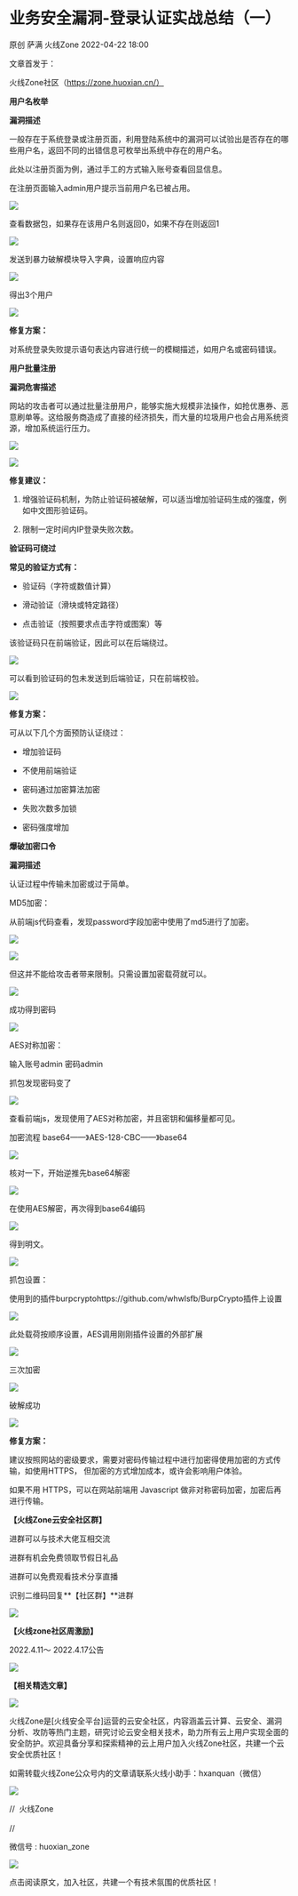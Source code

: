 #  业务安全漏洞-登录认证实战总结（一）   
原创 萨满  火线Zone   2022-04-22 18:00  
  
文章首发于：  
  
火线Zone社区（https://zone.huoxian.cn/）  
  
  
**用户名枚举**  
  
  
  
**漏洞描述**  
  
  
一般存在于系统登录或注册页面，利用登陆系统中的漏洞可以试验出是否存在的哪些用户名，返回不同的出错信息可枚举出系统中存在的用户名。  
  
  
  
此处以注册页面为例，通过手工的方式输入账号查看回显信息。  
  
在注册页面输入admin用户提示当前用户名已被占用。  
  
![](https://mmbiz.qpic.cn/mmbiz_png/0Z0LqMyVGaSiaxjSpibiaomYA7U1yYgCLYD1vZG7jT9LPKEiccIJlic4s2gedicriah21Mqtl6k8qm2faEUQXOKtdbeXg/640?wx_fmt=png "")  
  
  
查看数据包，如果存在该用户名则返回0，如果不存在则返回1  
  
  
![](https://mmbiz.qpic.cn/mmbiz_png/0Z0LqMyVGaSiaxjSpibiaomYA7U1yYgCLYDu02b70EbG5tZ48CVJQBeZMFS3jHCg3X9slDu0u2oGRkcNamelP68yg/640?wx_fmt=png "")  
  
  
发送到暴力破解模块导入字典，设置响应内容  
  
  
![](https://mmbiz.qpic.cn/mmbiz_png/0Z0LqMyVGaSiaxjSpibiaomYA7U1yYgCLYDom4tweia2pWe58lXeuTYicQEFrx3wHCEEtibtcnt94qXKQGtiavGagOzDg/640?wx_fmt=png "")  
  
  
得出3个用户  
  
  
![](https://mmbiz.qpic.cn/mmbiz_png/0Z0LqMyVGaSiaxjSpibiaomYA7U1yYgCLYDqBdBj9wEChO6KGiacT7JJsfqJ3RQrLvPXOMtez04GNlfQzibxXCEP2rQ/640?wx_fmt=png "")  
  
  
**修复方案：**  
  
  
对系统登录失败提示语句表达内容进行统一的模糊描述，如用户名或密码错误。  
  
  
**用户批量注册**  
  
  
  
**漏洞危害描述**  
  
  
网站的攻击者可以通过批量注册用户，能够实施大规模非法操作，如抢优惠券、恶意刷单等。这给服务商造成了直接的经济损失，而大量的垃圾用户也会占用系统资源，增加系统运行压力。  
  
  
  
![](https://mmbiz.qpic.cn/mmbiz_png/0Z0LqMyVGaSiaxjSpibiaomYA7U1yYgCLYDLcYz96spZFM1qYowc3NV32lA3hIuy3sBPLFkJAoFmyDqToqJwxpZcQ/640?wx_fmt=png "")  
  
  
![](https://mmbiz.qpic.cn/mmbiz_png/0Z0LqMyVGaSiaxjSpibiaomYA7U1yYgCLYDxV3M3ibic0dYc1bm5hMciav6qTbib7P7w0LIsibl0KQ3VhUaB5cW304rnmw/640?wx_fmt=png "")  
  
  
**修复建议：**  
  
  
1. 增强验证码机制，为防止验证码被破解，可以适当增加验证码生成的强度，例如中文图形验证码。  
  
1. 限制一定时间内IP登录失败次数。  
  
  
  
  
**验证码可绕过**  
  
  
  
**常见的验证方式有：**  
- 验证码（字符或数值计算）  
  
- 滑动验证（滑块或特定路径）  
  
- 点击验证（按照要求点击字符或图案）等  
  
该验证码只在前端验证，因此可以在后端绕过。  
  
  
![](https://mmbiz.qpic.cn/mmbiz_png/0Z0LqMyVGaSiaxjSpibiaomYA7U1yYgCLYDJYpe37iaPDCIeUZocetjdngaWAZ2UHLicXTWrRX25mibjD71ic45dWjW9A/640?wx_fmt=png "")  
  
  
可以看到验证码的包未发送到后端验证，只在前端校验。  
  
  
![](https://mmbiz.qpic.cn/mmbiz_png/0Z0LqMyVGaSiaxjSpibiaomYA7U1yYgCLYDzlYzPwzJqSsvSIp6wxibuibsIomPzmKnicFNA6WmBpnDic5XjXMoOM78TA/640?wx_fmt=png "")  
  
  
**修复方案：**  
  
  
可从以下几个方面预防认证绕过：  
- 增加验证码  
  
- 不使用前端验证  
  
- 密码通过加密算法加密  
  
- 失败次数多加锁  
  
- 密码强度增加  
  
  
  
  
**爆破加密口令**  
  
  
  
**漏洞描述**  
  
  
认证过程中传输未加密或过于简单。  
  
  
  
MD5加密：  
  
从前端js代码查看，发现password字段加密中使用了md5进行了加密。  
  
  
![](https://mmbiz.qpic.cn/mmbiz_png/0Z0LqMyVGaSiaxjSpibiaomYA7U1yYgCLYDQVxWSfaBvDNTBJdHe0JWt94Fc1ia1v2mWu5VgKaesn1a2obIPA7EOEQ/640?wx_fmt=png "")  
  
  
![](https://mmbiz.qpic.cn/mmbiz_png/0Z0LqMyVGaSiaxjSpibiaomYA7U1yYgCLYDIVdLXI2Uyy6vfS8FH0DAkbeBlvVHOSWIt2cJPu5926gCic4z9tVHGlQ/640?wx_fmt=png "")  
  
  
但这并不能给攻击者带来限制。只需设置加密载荷就可以。  
  
  
![](https://mmbiz.qpic.cn/mmbiz_png/0Z0LqMyVGaSiaxjSpibiaomYA7U1yYgCLYD0EUxmoswPX741qPyYgmn9pcchATAApe6yf6UJgxxhjGkAL1GbRvnicQ/640?wx_fmt=png "")  
  
  
成功得到密码  
  
  
![](https://mmbiz.qpic.cn/mmbiz_png/0Z0LqMyVGaSiaxjSpibiaomYA7U1yYgCLYDuMmtT66DF6t7lR8eYM6lssaqDdTNwT1J8jIHdAVpLsL8iapmNlmicGHw/640?wx_fmt=png "")  
  
  
AES对称加密：  
  
输入账号admin 密码admin  
  
抓包发现密码变了  
  
  
![](https://mmbiz.qpic.cn/mmbiz_png/0Z0LqMyVGaSiaxjSpibiaomYA7U1yYgCLYDVNrEhA4ImS3PRk1J4WjnaNEvYK7OaLwHvRwoMnmCZbvb1LO9ib98OWA/640?wx_fmt=png "")  
  
  
查看前端js，发现使用了AES对称加密，并且密钥和偏移量都可见。  
  
加密流程 base64——》AES-128-CBC——》base64  
  
  
![](https://mmbiz.qpic.cn/mmbiz_png/0Z0LqMyVGaSiaxjSpibiaomYA7U1yYgCLYDnia00zqIlPbYjt5ia96IngY0yYFcEd5f2iaUOsWaA9D1VPbUicNsdghKfw/640?wx_fmt=png "")  
  
  
核对一下，开始逆推先base64解密  
  
  
![](https://mmbiz.qpic.cn/mmbiz_png/0Z0LqMyVGaSiaxjSpibiaomYA7U1yYgCLYDsttQhwlFFMgIibON55ay1ptOZ1VROaewJ9jzUib8RuFs4ia7ibGECSWDKQ/640?wx_fmt=png "")  
  
  
在使用AES解密，再次得到base64编码  
  
  
![](https://mmbiz.qpic.cn/mmbiz_png/0Z0LqMyVGaSiaxjSpibiaomYA7U1yYgCLYDCoeHxBWrOfdzOwCH6IbaHU8SVrAJvS5dORicatryQP4Qy7ZKndwsRcw/640?wx_fmt=png "")  
  
  
得到明文。  
  
  
![](https://mmbiz.qpic.cn/mmbiz_png/0Z0LqMyVGaSiaxjSpibiaomYA7U1yYgCLYDFTbWSEDyGSsWUwWqSFEqicODhrKApM7sYNBGMe3Lwibuib55dRh6ZqGPg/640?wx_fmt=png "")  
  
  
抓包设置：  
  
使用到的插件burpcryptohttps://github.com/whwlsfb/BurpCrypto插件上设置  
  
  
![](https://mmbiz.qpic.cn/mmbiz_png/0Z0LqMyVGaSiaxjSpibiaomYA7U1yYgCLYDbEg2G0NuEwaiarqyt8NdfRITo34mDfeLcQwwicibNNSBxibDzSwybNXdlg/640?wx_fmt=png "")  
  
  
此处载荷按顺序设置，AES调用刚刚插件设置的外部扩展  
  
  
![](https://mmbiz.qpic.cn/mmbiz_png/0Z0LqMyVGaSiaxjSpibiaomYA7U1yYgCLYDPiaSic6cEMufOEicahYn3O2ddNYUJYJ1XOpYViaWAPvdiaMvAIeSz1j6TDw/640?wx_fmt=png "")  
  
  
三次加密  
  
  
![](https://mmbiz.qpic.cn/mmbiz_png/0Z0LqMyVGaSiaxjSpibiaomYA7U1yYgCLYDyNPPXHibOtk7xRYUw2427JzeGcFdqQHwLZ15dta3ZK85Y0kXB4hSIKw/640?wx_fmt=png "")  
  
  
破解成功  
  
  
![](https://mmbiz.qpic.cn/mmbiz_png/0Z0LqMyVGaSiaxjSpibiaomYA7U1yYgCLYDXV3ibicAACWJGKC0OItQrCF8cxZQicvzrx6UJfR5ibHiaVqLB63tiaroj20w/640?wx_fmt=png "")  
  
  
**修复方案：**  
  
  
建议按照网站的密级要求，需要对密码传输过程中进行加密得使用加密的方式传输，如使用HTTPS， 但加密的方式增加成本，或许会影响用户体验。  
  
如果不用 HTTPS，可以在网站前端用 Javascript 做非对称密码加密，加密后再进行传输。  
  
  
  
  
**【火线Zone云安全社区群】**  
  
进群可以与技术大佬互相交流  
  
进群有机会免费领取节假日礼品  
  
进群可以免费观看技术分享直播  
  
识别二维码回复**【社区群】**进群  
  
  
![](https://mmbiz.qpic.cn/mmbiz_jpg/0Z0LqMyVGaQ7rBEAia4uxQ0D9CnqHibxJnqCibUl9icO362wRYZu4e74kyPOricAwjDhokicqU44a2EwLKt6ia4ezHypw/640?wx_fmt=jpeg "")  
  
  
**【火线zone社区周激励】**  
  
2022.4.11～ 2022.4.17公告  
  
![](https://mmbiz.qpic.cn/mmbiz_png/0Z0LqMyVGaQ7rBEAia4uxQ0D9CnqHibxJnqoX5mTGNK4Dj0NS2CPoiciaVwuDkMkQPwI9MEWicG9xHdadHT1QgVCE3A/640?wx_fmt=png "")  
  
  
**【相关精选文章】**  
  
  
[](http://mp.weixin.qq.com/s?__biz=MzI2NDQ5NTQzOQ==&mid=2247493865&idx=2&sn=1526478c9ad56bb0e28bdd86536121a7&chksm=eaa960c9dddee9dfbf3bc36ac18585fdebe4b45b827f3408f525a957ab8792dfdc5b8fe19a3f&scene=21#wechat_redirect)  
  
  
[](http://mp.weixin.qq.com/s?__biz=MzI2NDQ5NTQzOQ==&mid=2247493785&idx=2&sn=bd95d6cb9171fc7975bf583cd0cf3f2f&chksm=eaa960b9dddee9afe9dbcba1c319f4af192cf885f5ca91b71de929777905d94f7d5de5aff1e0&scene=21#wechat_redirect)  
  
  
![](https://mmbiz.qpic.cn/mmbiz_png/0Z0LqMyVGaQ7rBEAia4uxQ0D9CnqHibxJn8f0Cwia7WPy8pGLfVqbTltWxL7W79nAAlia2jZmfCWVuIkPqAbHSmqog/640?wx_fmt=png "")  
  
火线Zone是[火线安全平台]运营的云安全社区，内容涵盖云计算、云安全、漏洞分析、攻防等热门主题，研究讨论云安全相关技术，助力所有云上用户实现全面的安全防护。欢迎具备分享和探索精神的云上用户加入火线Zone社区，共建一个云安全优质社区！  
  
如需转载火线Zone公众号内的文章请联系火线小助手：hxanquan（微信）  
  
  
![](https://mmbiz.qpic.cn/mmbiz_jpg/0Z0LqMyVGaQ7rBEAia4uxQ0D9CnqHibxJnHvN4nicEjPpH2U14r3o4YclDfbcyJOP5ZCYYfvqzyYgTiaonwUKk2JUw/640?wx_fmt=jpeg "")  
  
//  火线Zone  
   
//  
  
微信号 : huoxian_zone  
  
  
![](https://mmbiz.qpic.cn/mmbiz_gif/CkzQxaHZX9KdW919vwagVwhCeicQPXuMGibHcf2WqiaFyvfy5p1oIk1C5SOdtTyLlQmOtEia7FMKicknJzGTmYLWb2Q/640?wx_fmt=gif "")  
  
点击阅读原文，加入社区，共建一个有技术氛围的优质社区！  
